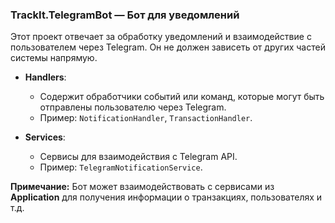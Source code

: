 ### **TrackIt.TelegramBot** — Бот для уведомлений
Этот проект отвечает за обработку уведомлений и взаимодействие с пользователем через Telegram. Он не должен зависеть от других частей системы напрямую.

- **Handlers**:
    - Содержит обработчики событий или команд, которые могут быть отправлены пользователю через Telegram.
    - Пример: `NotificationHandler`, `TransactionHandler`.

- **Services**:
    - Сервисы для взаимодействия с Telegram API.
    - Пример: `TelegramNotificationService`.

**Примечание:** Бот может взаимодействовать с сервисами из **Application** для получения информации о транзакциях, пользователях и т.д.